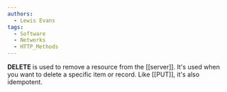 ```yaml
---
authors: 
  - Lewis Evans
tags:
  - Software
  - Networks
  - HTTP_Methods
---
```

**DELETE** is used to remove a resource from the [[server]]. It's used when you want to delete a specific item or record. Like [[PUT]], it's also idempotent.
